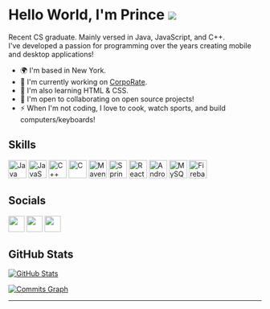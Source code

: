 # Hello World, I'm Prince ![](https://i.imgur.com/M7Mo1eB.gif)

Recent CS graduate. Mainly versed in Java, JavaScript, and C++.<br>
I've developed a passion for programming over the years creating mobile and desktop applications!

* 🌍  I'm based in New York.
* 🚀  I'm currently working on [CorpoRate](http://github.com/paceuniversity/cs389f2021team1).
* 🧠  I'm also learning HTML & CSS.
* 🤝  I'm open to collaborating on open source projects!
* ⚡  When I'm not coding, I love to cook, watch sports, and build computers/keyboards!

## Skills

<p align="left">
<a href="https://www.oracle.com/java/" target="_blank" rel="noreferrer"><img src="https://raw.githubusercontent.com/danielcranney/readme-generator/main/public/icons/skills/java-colored.svg" width="36" height="36" alt="Java" /></a>
<a href="https://developer.mozilla.org/en-US/docs/Web/JavaScript" target="_blank" rel="noreferrer"><img src="https://raw.githubusercontent.com/danielcranney/readme-generator/main/public/icons/skills/javascript-colored.svg" width="36" height="36" alt="JavaScript" /></a>
<a href="https://docs.microsoft.com/en-us/cpp/?view=msvc-170" target="_blank" rel="noreferrer"><img src="https://raw.githubusercontent.com/danielcranney/readme-generator/main/public/icons/skills/cplusplus-colored.svg" width="36" height="36" alt="C++" /></a>
<a href="https://docs.microsoft.com/en-us/cpp/?view=msvc-170" target="_blank" rel="noreferrer"><img src="https://raw.githubusercontent.com/danielcranney/readme-generator/main/public/icons/skills/c-colored.svg" width="36" height="36" alt="C" /></a>
<a href="https://maven.apache.org//" target="_blank" rel="noreferrer"><img src="https://i.imgur.com/EeZAf6i.png" width="36" height="36" alt="Maven" /></a>
<a href="https://spring.io/" target="_blank" rel="noreferrer"><img src="https://spring.io/images/projects/spring-edf462fec682b9d48cf628eaf9e19521.svg" width="36" height="36" alt="Spring" /></a>
<a href="https://reactjs.org/" target="_blank" rel="noreferrer"><img src="https://raw.githubusercontent.com/danielcranney/readme-generator/main/public/icons/skills/react-colored.svg" width="36" height="36" alt="React" /></a>
<a href="https://https://developer.android.com/studio/" target="_blank" rel="noreferrer"><img src="https://i.imgur.com/DMpHchR.png" width="36" height="36" alt="Android Studio" /></a>
<a href="https://www.mysql.com/" target="_blank" rel="noreferrer"><img src="https://raw.githubusercontent.com/danielcranney/readme-generator/main/public/icons/skills/mysql-colored.svg" width="36" height="36" alt="MySQL" /></a>
<a href="https://firebase.google.com/" target="_blank" rel="noreferrer"><img src="https://raw.githubusercontent.com/danielcranney/readme-generator/main/public/icons/skills/firebase-colored.svg" width="36" height="36" alt="Firebase" /></a>
</p>

## Socials

<p align="left"> <a href="https://www.github.com/ppaul895" target="_blank" rel="noreferrer"><img src="https://i.imgur.com/sUs2pG4.png" width="32" height="32" /></a> <a href="https://www.linkedin.com/in/princepaul895" target="_blank" rel="noreferrer"><img src="https://raw.githubusercontent.com/danielcranney/readme-generator/main/public/icons/socials/linkedin.svg" width="32" height="32" /></a> <a href="https://www.twitch.tv/princeofpromise" target="_blank" rel="noreferrer"><img src="https://raw.githubusercontent.com/danielcranney/readme-generator/main/public/icons/socials/twitch.svg" width="32" height="32" /></a></p>

## GitHub Stats

<a href="http://www.github.com/ppaul895"><img src="https://github-readme-stats.vercel.app/api?username=ppaul895&show_icons=true&hide=&count_private=true&include_all_commits=false&title_color=3382ed&text_color=ffffff&icon_color=facc15&bg_color=181824&hide_border=true&show_icons=true&hide_title=true&border_color=88C0D0&border_radius=20" alt="GitHub Stats" /></a>

<a href="http://www.github.com/ppaul895"><img src="https://activity-graph.herokuapp.com/graph?username=ppaul895&bg_color=181824&color=ffffff&line=facc15&point=ffffff&area_color=3382ed&area=true&hide_border=true&hide_title=true&radius=45" alt="Commits Graph" /></a>

---
